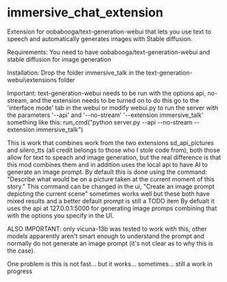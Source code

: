 # immersive_chat_extension
Extension for oobabooga/text-generation-webui that lets you use text to speech and automatically generates images with Stable diffusion.

Requirements: You need to have oobabooga/text-generation-webui and stable diffusion for image generation

Installation: Drop the folder immersive_talk in the text-generation-webui\extensions folder

Important: text-generation-webui needs to be run with the options api, no-stream, and the extension needs to be turned on to do this go to the 'interface mode' tab in the webui or modify webui.py to run the server with the parameters '--api' and '--no-stream' '--extension immersive_talk' something like this: 
    run_cmd("python server.py --api --no-stream --extension immersive_talk")

This is work that combines work from the two extensions sd_api_pictures and silero_tts (all credit belongs to those who I stole code from), both those allow for text to speach and image generation, but the real difference is that this mod combines them and in addition uses the local api to have AI to generate an image prompt. By default this is done using the command:
  "Describe what would be on a picture taken at the current moment of this story." 
This command can be changed in the ui,
  "Create an image prompt depicting the current scene" sometimes works well but these both have mixed results and a better default prompt is still a TODO item
By defualt it uses the api at 127.0.0.1:5000 for generating image promps combining that with the options you specify in the UI.

ALSO IMPORTANT: only vicuna-13b was tested to work with this, other models apparently aren't smart enough to understand the prompt and normally do not generate an image prompt (it's not clear as to why this is the case).

One problem is this is not fast... but it works... sometimes... still a work in progress

